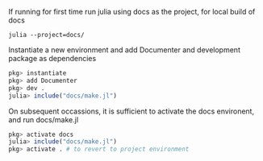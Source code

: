 If running for first time run julia using docs as the project, for local build of docs

```shell
julia --project=docs/
```

Instantiate a new environment and add Documenter and development package as dependencies

```julia
pkg> instantiate
pkg> add Documenter
pkg> dev .
julia> include("docs/make.jl")
```

On subsequent occassions, it is sufficient to activate the docs environent, and run docs/make.jl

```julia
pkg> activate docs
julia> include("docs/make.jl")
pkg> activate . # to revert to project environment
```